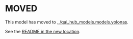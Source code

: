 
# MOVED
This model has moved to [../qai_hub_models.models.yolonas](../yolonas).

See the [README in the new location](../yolonas/README.md).
